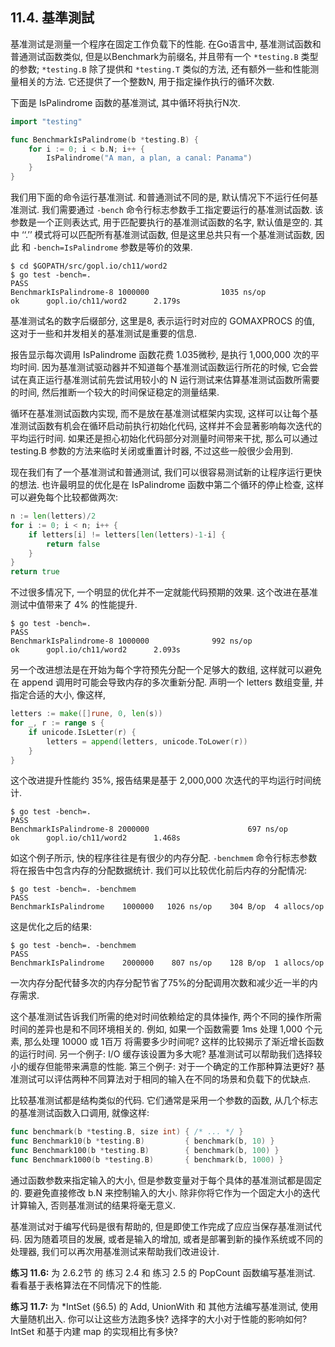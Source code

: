 ## 11.4. 基準測試


基准测试是测量一个程序在固定工作负载下的性能. 在Go语言中, 基准测试函数和普通测试函数类似, 但是以Benchmark为前缀名, 并且带有一个 `*testing.B` 类型的参数; `*testing.B` 除了提供和 `*testing.T` 类似的方法, 还有额外一些和性能测量相关的方法. 它还提供了一个整数N, 用于指定操作执行的循环次数.

下面是 IsPalindrome 函数的基准测试, 其中循环将执行N次.

```Go
import "testing"

func BenchmarkIsPalindrome(b *testing.B) {
	for i := 0; i < b.N; i++ {
		IsPalindrome("A man, a plan, a canal: Panama")
	}
}
```

我们用下面的命令运行基准测试. 和普通测试不同的是, 默认情况下不运行任何基准测试. 我们需要通过 `-bench` 命令行标志参数手工指定要运行的基准测试函数. 该参数是一个正则表达式, 用于匹配要执行的基准测试函数的名字, 默认值是空的. 其中 ‘‘.’’ 模式将可以匹配所有基准测试函数, 但是这里总共只有一个基准测试函数, 因此 和 `-bench=IsPalindrome` 参数是等价的效果.

```
$ cd $GOPATH/src/gopl.io/ch11/word2
$ go test -bench=.
PASS
BenchmarkIsPalindrome-8 1000000                1035 ns/op
ok      gopl.io/ch11/word2      2.179s
```

基准测试名的数字后缀部分, 这里是8, 表示运行时对应的 GOMAXPROCS 的值, 这对于一些和并发相关的基准测试是重要的信息.

报告显示每次调用 IsPalindrome 函数花费 1.035微秒, 是执行 1,000,000 次的平均时间. 因为基准测试驱动器并不知道每个基准测试函数运行所花的时候, 它会尝试在真正运行基准测试前先尝试用较小的 N 运行测试来估算基准测试函数所需要的时间, 然后推断一个较大的时间保证稳定的测量结果.

循环在基准测试函数内实现, 而不是放在基准测试框架内实现, 这样可以让每个基准测试函数有机会在循环启动前执行初始化代码, 这样并不会显著影响每次迭代的平均运行时间. 如果还是担心初始化代码部分对测量时间带来干扰, 那么可以通过 testing.B 参数的方法来临时关闭或重置计时器, 不过这些一般很少会用到.

现在我们有了一个基准测试和普通测试, 我们可以很容易测试新的让程序运行更快的想法. 也许最明显的优化是在 IsPalindrome 函数中第二个循环的停止检查, 这样可以避免每个比较都做两次:

```Go
n := len(letters)/2
for i := 0; i < n; i++ {
	if letters[i] != letters[len(letters)-1-i] {
		return false
	}
}
return true
```

不过很多情况下, 一个明显的优化并不一定就能代码预期的效果. 这个改进在基准测试中值带来了 4% 的性能提升.

```
$ go test -bench=.
PASS
BenchmarkIsPalindrome-8 1000000              992 ns/op
ok      gopl.io/ch11/word2      2.093s
```

另一个改进想法是在开始为每个字符预先分配一个足够大的数组, 这样就可以避免在 append 调用时可能会导致内存的多次重新分配. 声明一个 letters 数组变量, 并指定合适的大小, 像这样,

```Go
letters := make([]rune, 0, len(s))
for _, r := range s {
	if unicode.IsLetter(r) {
		letters = append(letters, unicode.ToLower(r))
	}
}
```

这个改进提升性能约 35%, 报告结果是基于 2,000,000 次迭代的平均运行时间统计.

```
$ go test -bench=.
PASS
BenchmarkIsPalindrome-8 2000000                      697 ns/op
ok      gopl.io/ch11/word2      1.468s
```

如这个例子所示, 快的程序往往是有很少的内存分配. `-benchmem` 命令行标志参数将在报告中包含内存的分配数据统计. 我们可以比较优化前后内存的分配情况:

```
$ go test -bench=. -benchmem
PASS
BenchmarkIsPalindrome    1000000   1026 ns/op    304 B/op  4 allocs/op
```

这是优化之后的结果:

```
$ go test -bench=. -benchmem
PASS
BenchmarkIsPalindrome    2000000    807 ns/op    128 B/op  1 allocs/op
```

一次内存分配代替多次的内存分配节省了75%的分配调用次数和减少近一半的内存需求.

这个基准测试告诉我们所需的绝对时间依赖给定的具体操作, 两个不同的操作所需时间的差异也是和不同环境相关的. 例如, 如果一个函数需要 1ms 处理 1,000 个元素, 那么处理 10000 或 1百万 将需要多少时间呢? 这样的比较揭示了渐近增长函数的运行时间. 另一个例子: I/O 缓存该设置为多大呢? 基准测试可以帮助我们选择较小的缓存但能带来满意的性能. 第三个例子: 对于一个确定的工作那种算法更好? 基准测试可以评估两种不同算法对于相同的输入在不同的场景和负载下的优缺点.

比较基准测试都是结构类似的代码. 它们通常是采用一个参数的函数, 从几个标志的基准测试函数入口调用, 就像这样:

```Go
func benchmark(b *testing.B, size int) { /* ... */ }
func Benchmark10(b *testing.B)         { benchmark(b, 10) }
func Benchmark100(b *testing.B)        { benchmark(b, 100) }
func Benchmark1000(b *testing.B)       { benchmark(b, 1000) }
```

通过函数参数来指定输入的大小, 但是参数变量对于每个具体的基准测试都是固定的. 要避免直接修改 b.N 来控制输入的大小. 除非你将它作为一个固定大小的迭代计算输入, 否则基准测试的结果将毫无意义.

基准测试对于编写代码是很有帮助的, 但是即使工作完成了应应当保存基准测试代码. 因为随着项目的发展, 或者是输入的增加, 或者是部署到新的操作系统或不同的处理器, 我们可以再次用基准测试来帮助我们改进设计.

**练习 11.6:** 为 2.6.2节 的 练习 2.4 和 练习 2.5 的 PopCount 函数编写基准测试. 看看基于表格算法在不同情况下的性能.

**练习 11.7:** 为 *IntSet (§6.5) 的 Add, UnionWith 和 其他方法编写基准测试, 使用大量随机出入. 你可以让这些方法跑多快? 选择字的大小对于性能的影响如何? IntSet 和基于内建 map 的实现相比有多快?




